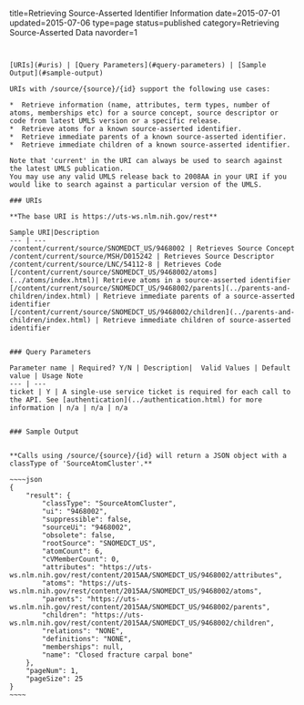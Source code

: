 title=Retrieving Source-Asserted Identifier Information
date=2015-07-01
updated=2015-07-06
type=page
status=published
category=Retrieving Source-Asserted Data
navorder=1
~~~~~~


[URIs](#uris) | [Query Parameters](#query-parameters) | [Sample Output](#sample-output)

URIs with /source/{source}/{id} support the following use cases:

*  Retrieve information (name, attributes, term types, number of atoms, memberships etc) for a source concept, source descriptor or code from latest UMLS version or a specific release.
*  Retrieve atoms for a known source-asserted identifier.
*  Retrieve immediate parents of a known source-asserted identifier.
*  Retrieve immediate children of a known source-asserted identifier.

Note that 'current' in the URI can always be used to search against the latest UMLS publication.
You may use any valid UMLS release back to 2008AA in your URI if you would like to search against a particular version of the UMLS.

### URIs

**The base URI is https://uts-ws.nlm.nih.gov/rest**

Sample URI|Description
--- | ---
/content/current/source/SNOMEDCT_US/9468002 | Retrieves Source Concept
/content/current/source/MSH/D015242 | Retrieves Source Descriptor
/content/current/source/LNC/54112-8 | Retrieves Code
[/content/current/source/SNOMEDCT_US/9468002/atoms](../atoms/index.html)| Retrieve atoms in a source-asserted identifier
[/content/current/source/SNOMEDCT_US/9468002/parents](../parents-and-children/index.html) | Retrieve immediate parents of a source-asserted identifier
[/content/current/source/SNOMEDCT_US/9468002/children](../parents-and-children/index.html) | Retrieve immediate children of source-asserted identifier


### Query Parameters

Parameter name | Required? Y/N | Description|  Valid Values | Default value | Usage Note
--- | ---
ticket | Y | A single-use service ticket is required for each call to the API. See [authentication](../authentication.html) for more information | n/a | n/a | n/a


### Sample Output


**Calls using /source/{source}/{id} will return a JSON object with a classType of 'SourceAtomCluster'.**

~~~~json
{
    "result": {
        "classType": "SourceAtomCluster",
        "ui": "9468002",
        "suppressible": false,
        "sourceUi": "9468002",
        "obsolete": false,
        "rootSource": "SNOMEDCT_US",
        "atomCount": 6,
        "cVMemberCount": 0,
        "attributes": "https://uts-ws.nlm.nih.gov/rest/content/2015AA/SNOMEDCT_US/9468002/attributes",
        "atoms": "https://uts-ws.nlm.nih.gov/rest/content/2015AA/SNOMEDCT_US/9468002/atoms",
        "parents": "https://uts-ws.nlm.nih.gov/rest/content/2015AA/SNOMEDCT_US/9468002/parents",
        "children": "https://uts-ws.nlm.nih.gov/rest/content/2015AA/SNOMEDCT_US/9468002/children",
        "relations": "NONE",
        "definitions": "NONE",
        "memberships": null,
        "name": "Closed fracture carpal bone"
    },
    "pageNum": 1,
    "pageSize": 25
}
~~~~
